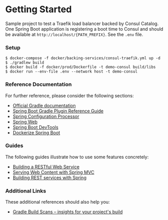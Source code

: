 # Getting Started

Sample project to test a Traefik load balancer backed by Consul Catalog.
One Spring Boot application is registering a boot time to Consul and should be available at `http://localhost/{PATH_PREFIX}`.
See the `.env` file.

### Setup

```shell script
$ docker-compose -f docker/backing-services/consul-traefik.yml up -d
$ ./gradlew build
$ docker build -f docker/prod/Dockerfile -t demo-consul build/libs
$ docker run --env-file .env --network host -t demo-consul
```

### Reference Documentation
For further reference, please consider the following sections:

* [Official Gradle documentation](https://docs.gradle.org)
* [Spring Boot Gradle Plugin Reference Guide](https://docs.spring.io/spring-boot/docs/2.1.9.RELEASE/gradle-plugin/reference/html/)
* [Spring Configuration Processor](https://docs.spring.io/spring-boot/docs/2.1.9.RELEASE/reference/htmlsingle/#configuration-metadata-annotation-processor)
* [Spring Web](https://docs.spring.io/spring-boot/docs/2.1.9.RELEASE/reference/htmlsingle/#boot-features-developing-web-applications)
* [Spring Boot DevTools](https://docs.spring.io/spring-boot/docs/2.1.9.RELEASE/reference/htmlsingle/#using-boot-devtools)
* [Dockerize Spring Boot](https://spring.io/guides/gs/spring-boot-docker/)

### Guides
The following guides illustrate how to use some features concretely:

* [Building a RESTful Web Service](https://spring.io/guides/gs/rest-service/)
* [Serving Web Content with Spring MVC](https://spring.io/guides/gs/serving-web-content/)
* [Building REST services with Spring](https://spring.io/guides/tutorials/bookmarks/)

### Additional Links
These additional references should also help you:

* [Gradle Build Scans – insights for your project's build](https://scans.gradle.com#gradle)

